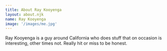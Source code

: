 ```yaml
---
title: About Ray Kooyenga
layout: about.njk
name: Ray Kooyenga
image: '/images/me.jpg'
---
```


Ray Kooyenga is a guy around California who does stuff that on occasion is interesting, other times not. Really hit or miss to be honest. 